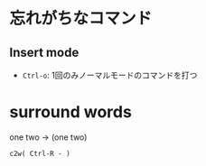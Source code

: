 # 忘れがちなコマンド

## Insert mode

- `Ctrl-o`: 1回のみノーマルモードのコマンドを打つ


# surround words

one two -> (one two)

`c2w( Ctrl-R - )`


